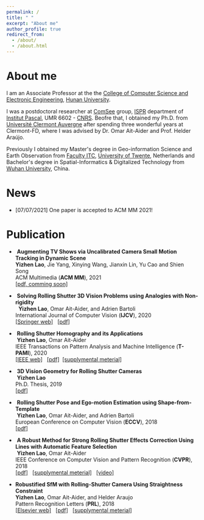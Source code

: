 ```yaml
---
permalink: /
title: " "
excerpt: "About me"
author_profile: true
redirect_from: 
  - /about/
  - /about.html
---
```


About me
========
I am an Associate Professor at the the [College of Computer Science and Electronic Engineering](http://csee.hnu.edu.cn/home.htm), [Hunan University](http://www-en.hnu.edu.cn/). 

I was a postdoctoral researcher at [ComSee](http://www.institutpascal.uca.fr/index.php/fr/comsee) group, [ISPR](https://ispr-ip.fr/) department of [Institut Pascal](http://www.institutpascal.uca.fr/index.php/fr/), UMR 6602 - [CNRS](https://www.cnrs.fr/).  Beofre that, I obtained my Ph.D. from [Université Clermont Auvergne](http://www.uca.fr/) after spending three wonderful years at Clermont-FD, where I was advised by Dr. Omar Ait-Aider and Prof. Helder Araújo. 

Previously I obtained my Master's degree in Geo-information Science and Earth Observation from [Faculty ITC](https://www.itc.nl/), [University of Twente](https://www.utwente.nl/en/), Netherlands and Bachelor's degree in Spatial-Informatics & Digitalized Technology from [Wuhan University](http://en.whu.edu.cn/), China.   

News 
========
- [07/07/2021] One paper is accepted to ACM MM 2021! 


Publication  
========
-  <b>Augmenting TV Shows via Uncalibrated Camera Small Motion Tracking in Dynamic Scene</b><br />
   <b>Yizhen Lao</b>, Jie Yang, Xinying Wang, Jianxin Lin, Yu Cao and Shien Song <br /> 
  ACM Multimedia  (<b>ACM MM</b>), 2021 <br />
  [[pdf, comming soon]]()

-  <b>Solving Rolling Shutter 3D Vision Problems using Analogies with Non-rigidity</b><br />
   <b>Yizhen Lao</b>, Omar Ait-Aider, and Adrien Bartoli <br /> 
  International Journal of Computer Vision  (<b>IJCV</b>), 2020 <br />
  [[Springer web]](https://link.springer.com/article/10.1007/s11263-020-01368-1)  &nbsp;  [[pdf]](/files/Lao_et_al-2020-International_Journal_of_Computer_Vision.pdf)

-  <b>Rolling Shutter Homography and its Applications</b><br />
  <b>Yizhen Lao</b>, Omar Ait-Aider  <br /> 
  IEEE Transactions on Pattern Analysis and Machine Intelligence  (<b>T-PAMI</b>), 2020 <br />
  [[IEEE web]](https://ieeexplore.ieee.org/xpl/tocresult.jsp?isnumber=4359286)  &nbsp;  [[pdf]](/files/RSHomo_PAMI2020.pdf)&nbsp;  [[supplymental meterial]](/files/RS_homo_PAMI2020_supp_material.pdf)


-  <b>3D Vision Geometry for Rolling Shutter Cameras</b><br />
  <b>Yizhen Lao</b><br />
  Ph.D. Thesis, 2019 <br />
  [[pdf]](https://tel.archives-ouvertes.fr/tel-02276486/document) 

-  <b>Rolling Shutter Pose and Ego-motion Estimation using Shape-from-Template</b><br />
  <b>Yizhen Lao</b>, Omar Ait-Aider, and Adrien Bartoli <br />
  European Conference on Computer Vision (<b>ECCV</b>), 2018 <br />
  [[pdf]](/files/2193.pdf)  

-  <b>A Robust Method for Strong Rolling Shutter Effects Correction Using Lines with Automatic Feature Selection</b><br />
  <b>Yizhen Lao</b>, Omar Ait-Aider  <br /> 
  IEEE Conference on Computer Vision and Pattern Recognition (<b>CVPR</b>), 2018 <br />
  [[pdf]](/files/3871_final.pdf)  &nbsp; [[supplymental meterial]](/files/3871_supp_final.pdf)  &nbsp; [[video]](https://youtu.be/aNnlblYHqB8)
  
- <b>Robustified SfM with Rolling-Shutter Camera Using Straightness Constraint</b>   <br />
  <b>Yizhen Lao</b>, Omar Ait-Aider, and Helder Araujo  <br />
  Pattern Recognition Letters (<b>PRL</b>), 2018 <br />
  [[Elsevier web]](https://www.sciencedirect.com/science/article/pii/S0167865518301247)  &nbsp; [[pdf]]()  &nbsp; [[supplymental meterial]]()
  
    


